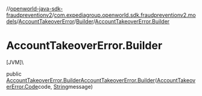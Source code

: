 //[openworld-java-sdk-fraudpreventionv2](../../../../index.md)/[com.expediagroup.openworld.sdk.fraudpreventionv2.models](../../index.md)/[AccountTakeoverError](../index.md)/[Builder](index.md)/[AccountTakeoverError.Builder](-account-takeover-error.-builder.md)

# AccountTakeoverError.Builder

[JVM]\

public [AccountTakeoverError.Builder](index.md)[AccountTakeoverError.Builder](-account-takeover-error.-builder.md)([AccountTakeoverError.Code](../-code/index.md)code, [String](https://docs.oracle.com/javase/8/docs/api/java/lang/String.html)message)
